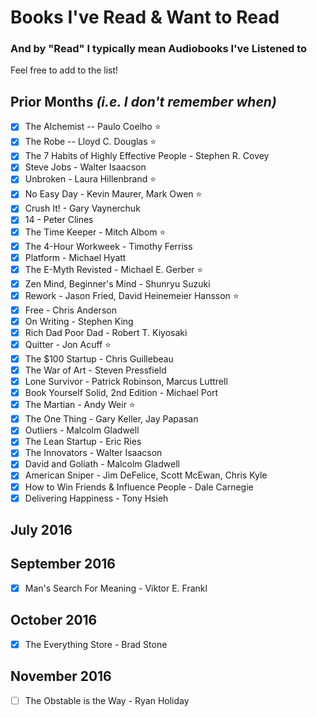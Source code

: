 # Books I've Read &amp; Want to Read
### And by "Read" I typically mean Audiobooks I've Listened to

Feel free to add to the list!

## Prior Months _(i.e. I don't remember when)_

- [x] The Alchemist -- Paulo Coelho ⭐
- [x] The Robe -- Lloyd C. Douglas ⭐️
- [x] The 7 Habits of Highly Effective People - Stephen R. Covey
- [x] Steve Jobs - Walter Isaacson
- [x] Unbroken - Laura Hillenbrand ⭐
- [x] No Easy Day - Kevin Maurer, Mark Owen ⭐
- [x] Crush It! - Gary Vaynerchuk
- [x] 14 - Peter Clines
- [x] The Time Keeper - Mitch Albom ⭐
- [x] The 4-Hour Workweek - Timothy Ferriss
- [x] Platform - Michael Hyatt
- [x] The E-Myth Revisted - Michael E. Gerber ⭐
- [x] Zen Mind, Beginner's Mind - Shunryu Suzuki
- [x] Rework - Jason Fried, David Heinemeier Hansson ⭐
- [x] Free - Chris Anderson
- [x] On Writing - Stephen King
- [x] Rich Dad Poor Dad - Robert T. Kiyosaki
- [x] Quitter - Jon Acuff ⭐
- [x] The $100 Startup - Chris Guillebeau
- [x] The War of Art - Steven Pressfield
- [x] Lone Survivor - Patrick Robinson, Marcus Luttrell
- [x] Book Yourself Solid, 2nd Edition - Michael Port
- [x] The Martian - Andy Weir ⭐
- [x] The One Thing - Gary Keller, Jay Papasan
- [x] Outliers - Malcolm Gladwell
- [x] The Lean Startup - Eric Ries
- [x] The Innovators - Walter Isaacson
- [x] David and Goliath - Malcolm Gladwell
- [x] American Sniper - Jim DeFelice, Scott McEwan, Chris Kyle
- [x] How to Win Friends &amp; Influence People - Dale Carnegie
- [x] Delivering Happiness - Tony Hsieh 

## July 2016

## September 2016

- [x] Man's Search For Meaning - Viktor E. Frankl

## October 2016

- [x] The Everything Store - Brad Stone

## November 2016

- [ ] The Obstable is the Way - Ryan Holiday